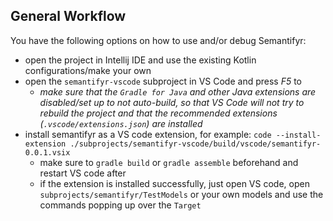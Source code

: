 <!--
  SPDX-FileCopyrightText: 2023-2024 The Semantifyr Authors
  
  SPDX-License-Identifier: EPL-2.0
-->

## General Workflow

You have the following options on how to use and/or debug Semantifyr:
- open the project in Intellij IDE and use the existing Kotlin configurations/make your own
- open the `semantifyr-vscode` subproject in VS Code and press *F5* to 
  - _make sure that the `Gradle for Java` and other Java extensions are disabled/set up to not auto-build, so that VS Code will not try to rebuild the project and that the recommended extensions (`.vscode/extensions.json`) are installed_
- install semantifyr as a VS code extension, for example: `code --install-extension ./subprojects/semantifyr-vscode/build/vscode/semantifyr-0.0.1.vsix` 
  - make sure to `gradle build` or `gradle assemble` beforehand and restart VS code after
  - if the extension is installed successfully, just open VS code, open `subprojects/semantifyr/TestModels` or your own models and use the commands popping up over the `Target`
